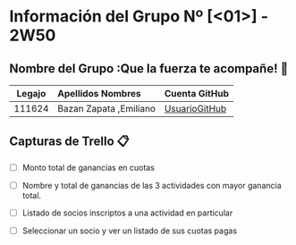 
# Información del Grupo Nº [<01>] - 2W50


## Nombre del Grupo :Que la fuerza te acompañe! 🚀

<table>
<thead>
<tr>
<th align="center">Legajo</th>
<th align="left">Apellidos Nombres</th>
<th align="left">Cuenta GitHub</th>
</tr>
</thead>
<tbody>
<tr>
<td align="center">111624</td>
<td align="left">Bazan Zapata ,Emiliano</td>
<td align="left"><a href="https://github.com/EmilianoBazanZapata">UsuarioGitHub</a></td>
</tr>
</tbody>
</table>

## Capturas de Trello :clipboard:
- [ ] Monto total de ganancias en cuotas
- [ ] Nombre y total de ganancias de las 3 actividades con mayor ganancia total.
- [ ] Listado de socios inscriptos a una actividad en particular
- [ ] Seleccionar un socio y ver un listado de sus cuotas pagas







